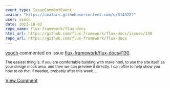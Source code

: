 ```yaml
---
event_type: IssueCommentEvent
avatar: "https://avatars.githubusercontent.com/u/814322?"
user: vsoch
date: 2023-10-02
repo_name: flux-framework/flux-docs
html_url: https://github.com/flux-framework/flux-docs/issues/130
repo_url: https://github.com/flux-framework/flux-docs
---
```


<a href='https://github.com/vsoch' target='_blank'>vsoch</a> commented on issue <a href='https://github.com/flux-framework/flux-docs/issues/130' target='_blank'>flux-framework/flux-docs#130</a>.

<small>The easiest thing is, if you are comfortable building with make html, to use the site itself as your design mock area, and then we can preview it directly. I can offer to help show you how to do that if needed, probably after this week....</small>

<a href='https://github.com/flux-framework/flux-docs/issues/130' target='_blank'>View Comment</a>